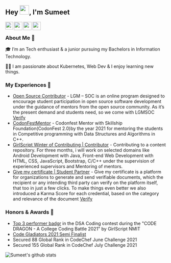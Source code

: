 ## Hey <img src="https://github.com/TheDudeThatCode/TheDudeThatCode/blob/master/Assets/Hi.gif" width="29px">, I'm Sumeet

<a href="https://www.linkedin.com/in/sumeetvishwakarma/">
  <img align="left" width="24px" src="https://cdn.jsdelivr.net/npm/simple-icons@v3/icons/linkedin.svg"  />
</a>
<a href="https://twitter.com/LegendSumeet">
  <img align="left" width="26px" src="https://cdn.jsdelivr.net/npm/simple-icons@v3/icons/twitter.svg" />
</a>
<a href="mailto:vishwakarmasumeet01@gmail.com">
  <img align="left" width="26px" src="https://cdn.jsdelivr.net/npm/simple-icons@v3/icons/gmail.svg" />
</a>
</a>
<a href="http://dev.to/legendsumeet">
  <img align="left" width="26px" src="https://cdn.jsdelivr.net/npm/simple-icons@v3/icons/medium.svg" />
</a>

<br />

### About Me 🚀
🎓 I’m an Tech enthusiast & a junior pursuing my Bachelors in Information Technology.

👨‍💻 I am passionate about Kubernetes, Web Dev & I enjoy learning new things.


### My Experiences 🙌
- [Open Source Contributor](https://letsgrowmore.in/soc/) - LGM – SOC is an online program designed to encourage student participation in open source software development under the guidance of mentors from the open source community. As it’s the present demand and students need, so we come with LGMSOC [Verify](https://drive.google.com/file/d/1GnY94E2sZKqCwKm_cAD6KBwxkZjPFgek/view?usp=sharing)
- [CodonFestMentor](https://skillshipfoundation.com/) - Codonfest Mentor with Skillship Foundation(CodonFest 2.0)by the year 2021 for mentoring the students in Competitive programming with Data Structures and Algorithms in C++.
- [GirlScript Winter of Contributing | Contributor](https://gwoc.girlscript.tech/) - Contributing to a content repository. For three months, i will work on selected domains like  Android Development with Java, Front-end Web Development with HTML, CSS, JavaScript, Bootstrap, C/C++ under the supervision of experienced supervisors and Mentoring of mentors.
- [Give my certificate | Student Partner](https://www.givemycertificate.com/) - Give my certificate is a platform for organizations to generate and send verifiable documents, which the recipient or any intending third party can verify on the platform itself, that too in just a few clicks. To make things even better we also introduced a Karma Score for each credential, based on the category and relevance of the document [Verify](https://verify.givemycertificate.com/verify/F512-DVJH-UBFR-FZAP)


### Honors & Awards 🏅
- [Top 3 performer badgr](https://api.eu.badgr.io/public/assertions/7FHeWLj1TrmYpNT4TaYEog?identity__email=vishwakarmasumeet01%40gmail.com) in the DSA Coding contest during the "CODE DRAGON - A College Coding Battle 2021" by GirlScript NMIT
- [Code Gladiators 2021 Semi Finalist](https://drive.google.com/file/d/14lLjSYEaa2wo2DQ26fdtnIqm0lVKqG2o/view)
- Secured 88 Global Rank in CodeChef June Challenge 2021
- Secured 155 Global Rank in CodeChef July Challenge 2021


![Sumeet's github stats](https://github-readme-stats.vercel.app/api?username=LegendSumeet&show_icons=true&hide_border=true)
<br />







